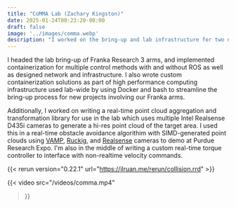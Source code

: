 ```yaml
---
title: "CoMMA Lab (Zachary Kingston)"
date: 2025-01-24T00:23:20-08:00
draft: false
image: '../images/comma.webp'
description: "I worked on the bring-up and lab infrastructure for two new Franka Research 3 7-DOF robotic arms, and am currently developing a real-time obstacle avoidance demo. More..."
---
```


I headed the lab bring-up of Franka Research 3 arms, and implemented containerization for multiple control methods with and without ROS as well as designed network and infrastructure. I also wrote custom containerization solutions as part of high performance computing infrastructure used lab-wide by using Docker and bash to streamline the bring-up process for new projects involving our Franka arms.

Additionally, I worked on writing a real-time point cloud aggregation and transformation library for use in the lab which uses multiple Intel Realsense D435i cameras to generate a hi-res point cloud of the target area. I used this in  a real-time obstacle avoidance algorithim with SIMD-generated point clouds using [VAMP](https://github.com/KavrakiLab/vamp), [Ruckig](https://github.com/pantor/ruckig), and [Realsense](https://github.com/IntelRealSense/librealsense/) cameras to demo at Purdue Research Expo. I'm also in the middle of writing a custom real-time torque controller to interface with non-realtime velocity commands.

{{< rerun version="0.22.1" url="https://jlruan.me/rerun/collision.rrd" >}}



{{< video
  src="/videos/comma.mp4"
>}}
